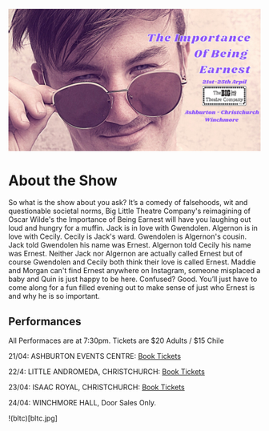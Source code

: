 ![Earnest](earnest.jpg)

# About the Show

So what is the show about you ask? It’s a comedy of falsehoods, wit and questionable societal norms, Big Little Theatre Company's reimagining of Oscar Wilde's the Importance of Being Earnest will have you laughing out loud and hungry for a muffin.
Jack is in love with Gwendolen. Algernon is in love with Cecily. Cecily is Jack's ward. Gwendolen is Algernon's cousin. Jack told Gwendolen his name was Ernest. Algernon told Cecily his name was Ernest. Neither Jack nor Algernon are actually called Ernest but of course Gwendolen and Cecily both think their love is called Ernest. Maddie and Morgan can't find Ernest anywhere on Instagram, someone misplaced a baby and Quin is just happy to be here.
Confused? Good. You’ll just have to come along for a fun filled evening out to make sense of just who Ernest is and why he is so important.

## Performances

All Performaces are at 7:30pm.
Tickets are $20 Adults / $15 Chile

21/04: ASHBURTON EVENTS CENTRE:  [Book Tickets](ateventcentre.co.nz)

22/4: LITTLE ANDROMEDA, CHRISTCHURCH: [Book Tickets](Littleandromeda.co.nz)

23/04:  ISAAC ROYAL, CHRISTCHURCH: [Book Tickets](Eventbrite.co.nz)

24/04:  WINCHMORE HALL, Door Sales Only.

!(bltc)[bltc.jpg]
